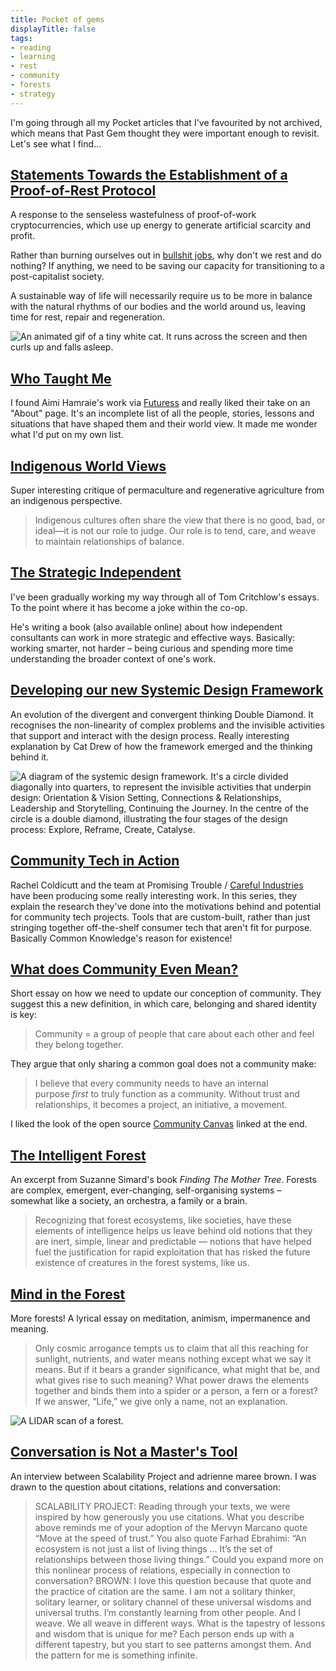 ```yaml
---
title: Pocket of gems
displayTitle: false
tags: 
- reading
- learning
- rest
- community
- forests
- strategy
---
```


I'm going through all my Pocket articles that I've favourited by not archived, which means that Past Gem thought they were important enough to revisit. Let's see what I find…

## [Statements Towards the Establishment of a Proof-of-Rest Protocol](https://emreed.net/Proof_of_Rest.html)

A response to the senseless wastefulness of proof-of-work cryptocurrencies, which use up energy to generate artificial scarcity and profit.

Rather than burning ourselves out in [bullshit jobs](https://theanarchistlibrary.org/library/david-graeber-bullshit-jobs), why don't we rest and do nothing? If anything, we need to be saving our capacity for transitioning to a post-capitalist society. 

A sustainable way of life will necessarily require us to be more in balance with the natural rhythms of our bodies and the world around us, leaving time for rest, repair and regeneration.

![An animated gif of a tiny white cat. It runs across the screen and then curls up and falls asleep.](https://d2w9rnfcy7mm78.cloudfront.net/13923996/original_12eaeeda1587d37f2ffec1ae1b11a53c.gif?1636562097?bc=0)

## [Who Taught Me](https://aimihamraie.wordpress.com/about-me/)

I found Aimi Hamraie's work via [Futuress](https://futuress.org/) and really liked their take on an "About" page. It's an incomplete list of all the people, stories, lessons and situations that have shaped them and their world view. It made me wonder what I'd put on my own list.

## [Indigenous World Views](https://docs.google.com/document/d/1er9ixhlZWmwNgywzKPNPuGVfrM5KjeRBdVMiIsjtLUM/edit)

Super interesting critique of permaculture and regenerative agriculture from an indigenous perspective.

> Indigenous cultures often share the view that there is no good, bad, or ideal—it is not our role to judge. Our role is to tend, care, and weave to maintain relationships of balance.

## [The Strategic Independent](https://tomcritchlow.com/2019/04/04/the-strategic-independent/)

I've been gradually working my way through all of Tom Critchlow's essays. To the point where it has become a joke within the co-op. 

He's writing a book (also available online) about how independent consultants can work in more strategic and effective ways. Basically: working smarter, not harder – being curious and spending more time understanding the broader context of one's work.

## [Developing our new Systemic Design Framework](https://medium.com/design-council/developing-our-new-systemic-design-framework-e0f74fe118f7)

An evolution of the divergent and convergent thinking Double Diamond. It recognises the non-linearity of complex problems and the invisible activities that support and interact with the design process. Really interesting explanation by Cat Drew of how the framework emerged and the thinking behind it. 

![A diagram of the systemic design framework. It's a circle divided diagonally into quarters, to represent the invisible activities that underpin design: Orientation & Vision Setting, Connections & Relationships, Leadership and Storytelling, Continuing the Journey. In the centre of the circle is a double diamond, illustrating the four stages of the design process: Explore, Reframe, Create, Catalyse.](https://d2w9rnfcy7mm78.cloudfront.net/13923997/original_72ded90aeac4bda0cfb09825f0ccfeb5.png?1636562098?bc=0)

## [Community Tech in Action](https://rachelcoldicutt.medium.com/why-community-organisations-need-community-tech-56cea0ca1740)

Rachel Coldicutt and the team at Promising Trouble / [Careful Industries](https://www.careful.industries/) have been producing some really interesting work. In this series, they explain the research they've done into the motivations behind and potential for community tech projects. Tools that are custom-built, rather than just stringing together off-the-shelf consumer tech that aren't fit for purpose. Basically Common Knowledge's reason for existence!

## [What does Community Even Mean?](https://medium.com/together-institute/what-does-community-even-mean-a-definition-attempt-conversation-starter-9b443fc523d0)

Short essay on how we need to update our conception of community. They suggest this a new definition, in which care, belonging and shared identity is key:

> Community = a group of people that care about each other and feel they belong together.

They argue that only sharing a common goal does not a community make:

> I believe that every community needs to have an internal purpose *first* to truly function as a community. Without trust and relationships, it becomes a project, an initiative, a movement.

I liked the look of the open source [Community Canvas](https://community-canvas.org/) linked at the end.

## [The Intelligent Forest](https://www.noemamag.com/the-intelligent-forest/)

An excerpt from Suzanne Simard's book *Finding The Mother Tree*. Forests are complex, emergent, ever-changing, self-organising systems – somewhat like a society, an orchestra, a family or a brain.

> Recognizing that forest ecosystems, like societies, have these elements of intelligence helps us leave behind old notions that they are inert, simple, linear and predictable — notions that have helped fuel the justification for rapid exploitation that has risked the future existence of creatures in the forest systems, like us.

## [Mind in the Forest](https://orionmagazine.org/article/mind-in-the-forest/)

More forests! A lyrical essay on meditation, animism, impermanence and meaning.

> Only cosmic arrogance tempts us to claim that all this reaching for sunlight, nutrients, and water means nothing except what we say it means. But if it bears a grander significance, what might that be, and what gives rise to such meaning? What power draws the elements together and binds them into a spider or a person, a fern or a forest? If we answer, “Life,” we give only a name, not an explanation.

![A LIDAR scan of a forest.](https://d2w9rnfcy7mm78.cloudfront.net/13923998/original_6708311e30f0492d76c64ee3c950845e.jpg?1636562098?bc=0)

## [Conversation is Not a Master's Tool](https://scalabilityproject.org/interviews/conversation-is-not-a-masters-tool/)

An interview between Scalability Project and adrienne maree brown. I was drawn to the question about citations, relations and conversation:

> SCALABILITY PROJECT: Reading through your texts, we were inspired by how generously you use citations. What you describe above reminds me of your adoption of the Mervyn Marcano quote “Move at the speed of trust.” You also quote Farhad Ebrahimi: “An ecosystem is not just a list of living things … It’s the set of relationships between those living things.” Could you expand more on this nonlinear process of relations, especially in connection to conversation?
> BROWN: I love this question because that quote and the practice of citation are the same. I am not a solitary thinker, solitary learner, or solitary channel of these universal wisdoms and universal truths. I’m constantly learning from other people. And I weave. We all weave in different ways. What is the tapestry of lessons and wisdom that is unique for me? Each person ends up with a different tapestry, but you start to see patterns amongst them. And the pattern for me is something infinite.